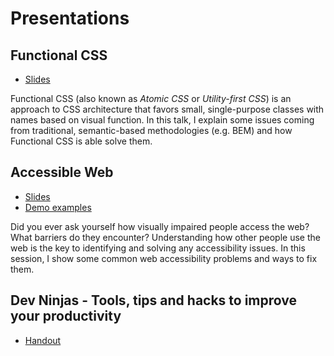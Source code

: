 # Presentations

## Functional CSS

 - [Slides](https://darekkay.github.io/presentations/functional-css/index.html)

Functional CSS (also known as _Atomic CSS_ or _Utility-first CSS_) is an approach to CSS architecture that favors small, single-purpose classes with names based on visual function. In this talk, I explain some issues coming from traditional, semantic-based methodologies (e.g. BEM) and how Functional CSS is able solve them.

## Accessible Web

 - [Slides](https://darekkay.github.io/presentations/accessible-web/index.html)
 - [Demo examples](https://darekkay.github.io/presentations/accessible-web/resources/index.html)

Did you ever ask yourself how visually impaired people access the web? What barriers do they encounter? Understanding how other people use the web is the key to identifying and solving any accessibility issues. In this session, I show some common web accessibility problems and ways to fix them.

## Dev Ninjas - Tools, tips and hacks to improve your productivity

 - [Handout](https://darekkay.github.io/presentations/dev-ninja-tools/handout.html)

